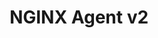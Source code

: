 ---
title: "NGINX Agent v2"
description: "NGINX Agent is a companion daemon for your NGINX Open Source or NGINX Plus instance."
weight: 900
cascade:
    type: agent-v2-migration
---